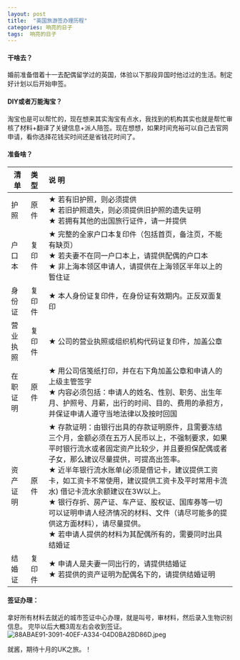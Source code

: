 ```yaml
---
layout: post
title:  "英国旅游签办理历程"
categories: 响亮的日子
tags:  响亮的日子
---
```


#### 干啥去？

婚前准备借着十一去配偶留学过的英国，体验以下那段异国时他过过的生活。制定好计划以后开始申签。

#### DIY或者万能淘宝？
淘宝也是可以帮忙的，现在想来其实淘宝有点水，我找到的机构其实也就是帮忙审核了材料+翻译了关键信息+派人陪签。现在想想，如果时间充裕可以自己去官网申请，看你选择花钱买时间还是省钱花时间了。

#### 准备啥？

| 清单     | 类型   | 说   明                                                      |
| -------- | :----- | :----------------------------------------------------------- |
| 护照     | 原件   | ★	若有旧护照，则必须提供<br/>★	若旧护照遗失，则必须提供旧护照的遗失证明<br/>★	若拥有其他的出国旅行证件，请一并提供 |
| 户口本   | 复印件 | ★	完整的全家户口本复印件（包括首页，备注页，不能有缺页）<br/>★	若夫妻不在同一户口本上，请提供配偶的户口本<br/>★	非上海本领区申请人，请提供在上海领区半年以上的暂住证 |
| 身份证   | 复印件 | ★	本人身份证复印件，在身份证有效期内。正反双面复印        |
| 营业执照 | 复印件 | ★	公司的营业执照或组织机构代码证复印件，加盖公章          |
| 在职证明 | 原件   | ★	用公司信笺纸打印，并在右下角加盖公章和申请人的上级主管签字<br/>★	内容必须包括：申请人的姓名、性别、职务、出生年月、护照号、月薪，出行的时间、目的、费用的承担方，并保证申请人遵守当地法律以及按时回国 |
| 资产证明 | 原件   | ★	存款证明：由银行出具的存款证明原件，且需要冻结三个月，金额必须在五万人民币以上，不强制要求，如果平时银行流水或者固定资产比较少，并且要担保配偶或者子女，那么建议尽量提供，可提高出签率。<br/>★    近半年银行流水账单(必须是借记卡，建议提供工资卡，如工资卡不常使用，建议提供工资卡及平时常用卡流水) 借记卡流水余额建议在3W以上。<br/>★	银行存折、房产证、车产证、股权证、国库券等一切可以证明申请人经济情况的材料、文件（请尽可能多的提供这方面材料），请尽量提供。<br/>★	若申请人提供的材料为其配偶所有的，需要同时出具结婚证 |
| 结婚证   | 复印件 | ★	申请人是夫妻一同出行的，请提供结婚证<br/>★	若提供的资产证明为配偶名下的，请提供结婚证明 |


#### 签证办理：
拿好所有材料去就近的城市签证中心办理，就是叫号，审材料，然后录入生物识别信息。
完毕以后大概3周左右会收到签证。
![88ABAE91-3091-40EF-A334-04D0BA2BD86D.jpeg](https://i.loli.net/2019/08/02/5d43fe66859ed22767.jpeg)

就酱，期待十月的UK之旅。！
